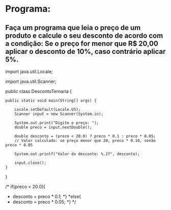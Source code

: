 # Programa:

## Faça um programa que leia o preço de um produto e calcule o seu desconto de acordo com a condição: Se o preço for menor que R$ 20,00 aplicar o desconto de 10%, caso contrário aplicar 5%.

import java.util.Locale;

import java.util.Scanner;

public class DescontoTernaria {

	public static void main(String[] args) {
		
		Locale.setDefault(Locale.US);
		Scanner input = new Scanner(System.in);
		
		System.out.print("Digite o preço: ");
		double preco = input.nextDouble();
		
		double desconto = (preco < 20.0) ? preco * 0.1 : preco * 0.05;
		// Valor calculado: se preço menor que 20, preco * 0.10, senão preco * 0.05
		
		System.out.printf("Valor do desconto: %.2f", desconto); 
		
		input.close();
	}

}

/* if(preco < 20.0){
 *	  desconto = preco * 0.1;
 *}
 *else{
 *	  desconto = preco * 0.05;
 *}
 */
